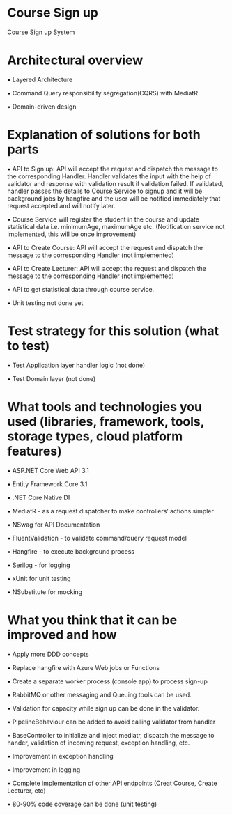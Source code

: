 # Course Sign up
Course Sign up System

# Architectural overview
•	Layered Architecture

•	Command Query responsibility segregation(CQRS) with MediatR

•	Domain-driven design

# Explanation of solutions for both parts
•	API to Sign up: API will accept the request and dispatch the message to the corresponding Handler. Handler validates the input with the help of validator and response with validation result if validation failed. If validated, handler passes the details to Course Service to signup and it will be background jobs by hangfire and the user will be notified immediately that request accepted and will notify later. 

•	Course Service will register the student in the course and update statistical data i.e. minimumAge, maximumAge etc. (Notification service not implemented, this will be once improvement)

•	API to Create Course: API will accept the request and dispatch the message to the corresponding Handler (not implemented)

•	API to Create Lecturer: API will accept the request and dispatch the message to the corresponding Handler (not implemented)

•	API to get statistical data through course service. 

•	Unit testing not done yet

# Test strategy for this solution (what to test)
•	Test Application layer handler logic (not done) 

•	Test Domain layer (not done)

# What tools and technologies you used (libraries, framework, tools, storage types, cloud platform features)
•	ASP.NET Core Web API 3.1

•	Entity Framework Core 3.1

•	.NET Core Native DI

•	MediatR - as a request dispatcher to make controllers’ actions simpler 

•	NSwag for API Documentation

•	FluentValidation - to validate command/query request model

•	Hangfire - to execute background process

•	Serilog - for logging

•	xUnit for unit testing

•	NSubstitute for mocking

# What you think that it can be improved and how
•	Apply more DDD concepts

•	Replace hangfire with Azure Web jobs or Functions

•	Create a separate worker process (console app) to process sign-up

•	RabbitMQ or other messaging and Queuing tools can be used. 

•	Validation for capacity while sign up can be done in the validator. 

•	PipelineBehaviour can be added to avoid calling validator from handler

•	BaseController to initialize and inject mediatr, dispatch the message to hander, validation of incoming request, exception handling, etc.

•	Improvement in exception handling 

•	Improvement in logging 

•	Complete implementation of other API endpoints (Creat Course, Create Lecturer, etc)

•	80-90% code coverage can be done (unit testing)
